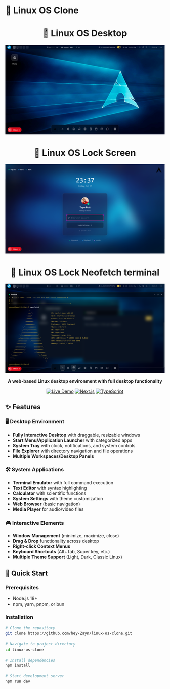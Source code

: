 # 🐧 Linux OS Clone

<div align="center">

 # 🐧 Linux OS Desktop 
![Linux OS Clone Demo](./public/Home.png) <!-- Replace with actual screenshot -->



# 🐧 Linux OS Lock Screen
![Linux OS Clone Demo](./public/lockscreen.png) <!-- Replace with actual screenshot -->


# 🐧 Linux OS Lock Neofetch terminal 
![Linux OS Clone Demo](./public/neofetch.png) <!-- Replace with actual screenshot -->



**A web-based Linux desktop environment with full desktop functionality**

[![Live Demo](https://img.shields.io/badge/🌐_Live_Demo-00ff00?style=for-the-badge&logo=vercel&logoColor=black)](https://your-linux-clone.vercel.app)
[![Next.js](https://img.shields.io/badge/Next.js-14-000000?style=for-the-badge&logo=next.js&logoColor=white)](https://nextjs.org)
[![TypeScript](https://img.shields.io/badge/TypeScript-3178C6?style=for-the-badge&logo=typescript&logoColor=white)](https://typescriptlang.org)

</div>

## ✨ Features

### 🖥️ Desktop Environment
- **Fully Interactive Desktop** with draggable, resizable windows
- **Start Menu/Application Launcher** with categorized apps
- **System Tray** with clock, notifications, and system controls
- **File Explorer** with directory navigation and file operations
- **Multiple Workspaces/Desktop Panels**

### 🛠️ System Applications
- **Terminal Emulator** with full command execution
- **Text Editor** with syntax highlighting
- **Calculator** with scientific functions
- **System Settings** with theme customization
- **Web Browser** (basic navigation)
- **Media Player** for audio/video files

### 🎮 Interactive Elements
- **Window Management** (minimize, maximize, close)
- **Drag & Drop** functionality across desktop
- **Right-click Context Menus**
- **Keyboard Shortcuts** (Alt+Tab, Super key, etc.)
- **Multiple Theme Support** (Light, Dark, Classic Linux)

## 🚀 Quick Start

### Prerequisites
- Node.js 18+ 
- npm, yarn, pnpm, or bun

### Installation

```bash
# Clone the repository
git clone https://github.com/hey-Zayn/linux-os-clone.git

# Navigate to project directory
cd linux-os-clone

# Install dependencies
npm install

# Start development server
npm run dev

